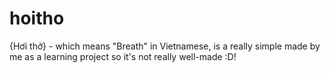 # hoitho
{Hơi thở} - which means "Breath" in Vietnamese, is a really simple made by me as a learning project so it's not really well-made :D! 

